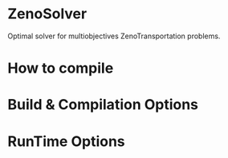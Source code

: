 ZenoSolver
==========

Optimal solver for multiobjectives ZenoTransportation problems.

# How to compile

# Build & Compilation Options

# RunTime Options

